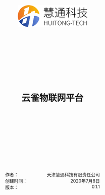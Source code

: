 <div style="text-align: center">
    <img src="/images/logo.png" style="width:220px;" />
</div>
<center style="margin-top:200px"><h1>云雀物联网平台</h1></center>
<div  style="text-align: center;margin-top:200px">
    <ul style="width:300px;padding:0 0 0 0;display: inline-block;">
        <li style="width:300px;list-style: none;overflow: hidden">
            <span style="float:left">作者：</span>
            <span style="float:right">天津慧通科技有限责任公司</span>
        </li>
        <li style="width:300px;list-style: none;overflow: hidden">
            <span style="float:left">创建时间：</span>
            <span style="float:right">2020年7月8日</span>
        </li>
        <li style="width:300px;list-style: none;overflow: hidden">
            <span style="float:left">版本：</span>
            <span style="float:right">0.1.1</span>
        </li>
    </ul>

</div>
